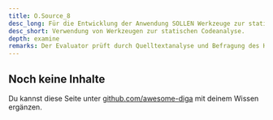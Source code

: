 ```yaml
---
title: O.Source_8
desc_long: Für die Entwicklung der Anwendung SOLLEN Werkzeuge zur statischen Codeanalyse eingesetzt werden.
desc_short: Verwendung von Werkzeugen zur statischen Codeanalyse.
depth: examine
remarks: Der Evaluator prüft durch Quelltextanalyse und Befragung des Herstellers, ob bei der Entwicklung Werkzeuge zur statischen Codeanalyse eingesetzt wurden. Wurden keine Werkzeuge zur statischen Codeanalyse verwendet, muss dies in der Risikobewertung betrachtet werden.
---
```


## Noch keine Inhalte

Du kannst diese Seite unter [github.com/awesome-diga](https://github.com/awesome-diga/tr-faq) mit deinem Wissen ergänzen.
